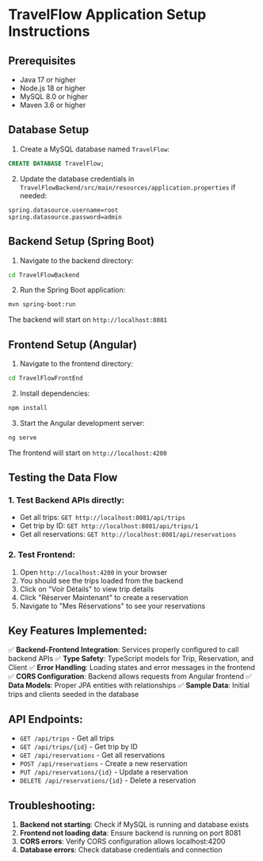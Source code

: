 # TravelFlow Application Setup Instructions

## Prerequisites
- Java 17 or higher
- Node.js 18 or higher
- MySQL 8.0 or higher
- Maven 3.6 or higher

## Database Setup
1. Create a MySQL database named `TravelFlow`:
```sql
CREATE DATABASE TravelFlow;
```

2. Update the database credentials in `TravelFlowBackend/src/main/resources/application.properties` if needed:
```properties
spring.datasource.username=root
spring.datasource.password=admin
```

## Backend Setup (Spring Boot)
1. Navigate to the backend directory:
```bash
cd TravelFlowBackend
```

2. Run the Spring Boot application:
```bash
mvn spring-boot:run
```

The backend will start on `http://localhost:8081`

## Frontend Setup (Angular)
1. Navigate to the frontend directory:
```bash
cd TravelFlowFrontEnd
```

2. Install dependencies:
```bash
npm install
```

3. Start the Angular development server:
```bash
ng serve
```

The frontend will start on `http://localhost:4200`

## Testing the Data Flow

### 1. Test Backend APIs directly:
- Get all trips: `GET http://localhost:8081/api/trips`
- Get trip by ID: `GET http://localhost:8081/api/trips/1`
- Get all reservations: `GET http://localhost:8081/api/reservations`

### 2. Test Frontend:
1. Open `http://localhost:4200` in your browser
2. You should see the trips loaded from the backend
3. Click on "Voir Détails" to view trip details
4. Click "Réserver Maintenant" to create a reservation
5. Navigate to "Mes Réservations" to see your reservations

## Key Features Implemented:
✅ **Backend-Frontend Integration**: Services properly configured to call backend APIs
✅ **Type Safety**: TypeScript models for Trip, Reservation, and Client
✅ **Error Handling**: Loading states and error messages in the frontend
✅ **CORS Configuration**: Backend allows requests from Angular frontend
✅ **Data Models**: Proper JPA entities with relationships
✅ **Sample Data**: Initial trips and clients seeded in the database

## API Endpoints:
- `GET /api/trips` - Get all trips
- `GET /api/trips/{id}` - Get trip by ID
- `GET /api/reservations` - Get all reservations
- `POST /api/reservations` - Create a new reservation
- `PUT /api/reservations/{id}` - Update a reservation
- `DELETE /api/reservations/{id}` - Delete a reservation

## Troubleshooting:
1. **Backend not starting**: Check if MySQL is running and database exists
2. **Frontend not loading data**: Ensure backend is running on port 8081
3. **CORS errors**: Verify CORS configuration allows localhost:4200
4. **Database errors**: Check database credentials and connection